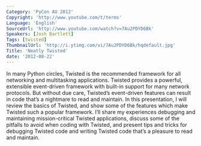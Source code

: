 ```yaml
---
Category: 'PyCon AU 2012'
Copyright: 'http://www.youtube.com/t/terms'
Language: 'English'
SourceUrl: 'http://www.youtube.com/watch?v=7Au2PDYD6Bk'
Speakers: [Josh Bartlett]
Tags: [twisted]
ThumbnailUrl: 'http://i.ytimg.com/vi/7Au2PDYD6Bk/hqdefault.jpg'
Title: 'Neatly Twisted'
date: '2012-08-22'
---
```

In many Python circles, Twisted is the recommended framework for all
networking and multitasking applications. Twisted provides a powerful,
extensible event-driven framework with built-in support for many network
protocols. But without due care, Twisted’s event-driven features can result in
code that’s a nightmare to read and maintain. In this presentation, I will
review the basics of Twisted, and show some of the features which make Twisted
such a popular framework. I’ll share my experiences debugging and maintaining
mission-critical Twisted applications, discuss some of the pitfalls to avoid
when coding with Twisted, and present tips and tricks for debugging Twisted
code and writing Twisted code that’s a pleasure to read and maintain.

